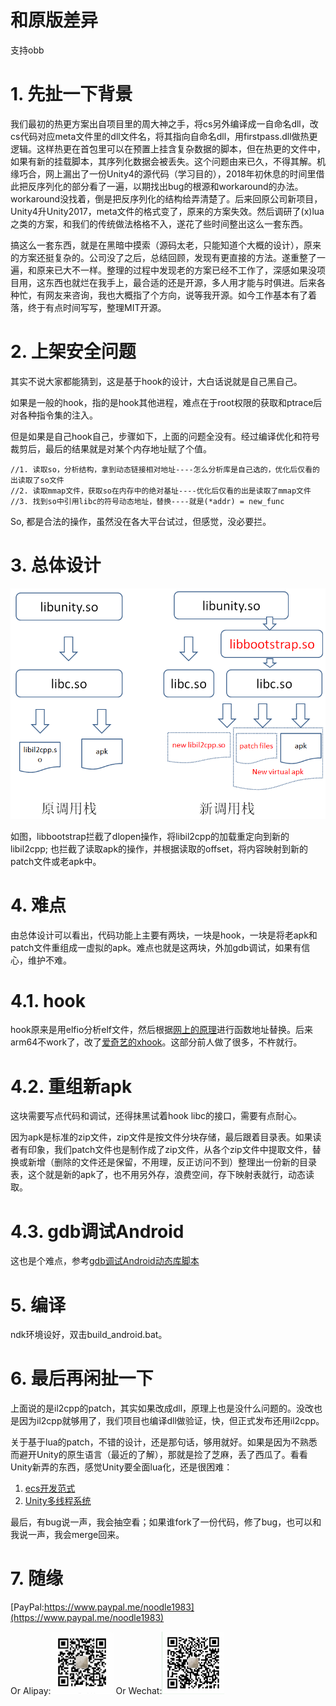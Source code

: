 # 和原版差异
支持obb

# 1. 先扯一下背景
我们最初的热更方案出自项目里的周大神之手，将cs另外编译成一自命名dll，改cs代码对应meta文件里的dll文件名，将其指向自命名dll，用firstpass.dll做热更逻辑。这样热更在首包里可以在预置上挂含复杂数据的脚本，但在热更的文件中，如果有新的挂载脚本，其序列化数据会被丢失。这个问题由来已久，不得其解。机缘巧合，网上漏出了一份Unity4的源代码（学习目的），2018年初休息的时间里借此把反序列化的部分看了一遍，以期找出bug的根源和workaround的办法。workaround没找着，倒是把反序列化的结构给弄清楚了。后来回原公司新项目，Unity4升Unity2017，meta文件的格式变了，原来的方案失效。然后调研了(x)lua之类的方案，和我们的传统做法格格不入，遂花了些时间整出这么一套东西。

搞这么一套东西，就是在黑暗中摸索（源码太老，只能知道个大概的设计），原来的方案还挺复杂的。公司没了之后，总结回顾，发现有更直接的方法。遂重整了一遍，和原来已大不一样。整理的过程中发现老的方案已经不工作了，深感如果没项目用，这东西也就烂在我手上，最合适的还是开源，多人用才能与时俱进。后来各种忙，有网友来咨询，我也大概指了个方向，说等我开源。如今工作基本有了着落，终于有点时间写写，整理MIT开源。

# 2. 上架安全问题
其实不说大家都能猜到，这是基于hook的设计，大白话说就是自己黑自己。

如果是一般的hook，指的是hook其他进程，难点在于root权限的获取和ptrace后对各种指令集的注入。

但是如果是自己hook自己，步骤如下，上面的问题全没有。经过编译优化和符号裁剪后，最后的结果就是对某个内存地址赋了个值。

```
//1. 读取so，分析结构，拿到动态链接相对地址----怎么分析库是自己选的，优化后仅看的出读取了so文件
//2. 读取mmap文件，获取so在内存中的绝对基址----优化后仅看的出是读取了mmap文件
//3. 找到so中引用libc的符号动态地址，替换----就是(*addr) = new_func
```
So, 都是合法的操作，虽然没在各大平台试过，但感觉，没必要拦。

# 3. 总体设计
![design](https://github.com/noodle1983/private/raw/master/CommonBlog/bootstrap.png)

如图，libbootstrap拦截了dlopen操作，将libil2cpp的加载重定向到新的libil2cpp; 也拦截了读取apk的操作，并根据读取的offset，将内容映射到新的patch文件或老apk中。

# 4. 难点
由总体设计可以看出，代码功能上主要有两块，一块是hook，一块是将老apk和patch文件重组成一虚拟的apk。难点也就是这两块，外加gdb调试，如果有信心，维护不难。

# 4.1. hook
hook原来是用elfio分析elf文件，然后根据[网上的原理](https://www.apriorit.com/dev-blog/181-elf-hook)进行函数地址替换。后来arm64不work了，改了[爱奇艺的xhook](https://github.com/iqiyi/xHook/blob/master/README.zh-CN.md)。这部分前人做了很多，不杵就行。

# 4.2. 重组新apk
这块需要写点代码和调试，还得抹黑试着hook libc的接口，需要有点耐心。

因为apk是标准的zip文件，zip文件是按文件分块存储，最后跟着目录表。如果读者有印象，我们patch文件也是制作成了zip文件，从各个zip文件中提取文件，替换或新增（删除的文件还是保留，不用理，反正访问不到）整理出一份新的目录表，这个就是新的apk了，也不用另外存，浪费空间，存下映射表就行，动态读取。

# 4.3. gdb调试Android
这也是个难点，参考[gdb调试Android动态库脚本](https://noodle1983.github.io/2018/12/29/gdb_Android_solib/)

# 5. 编译
ndk环境设好，双击build_android.bat。

# 6. 最后再闲扯一下
上面说的是il2cpp的patch，其实如果改成dll，原理上也是没什么问题的。没改也是因为il2cpp就够用了，我们项目也编译dll做验证，快，但正式发布还用il2cpp。

关于基于lua的patch，不错的设计，还是那句话，够用就好。如果是因为不熟悉而避开Unity的原生语言（最近的了解），那就是捡了芝麻，丢了西瓜了。看看Unity新弄的东西，感觉Unity要全面lua化，还是很困难：
1. [ecs开发范式](https://unity3d.com/cn/learn/tutorials/topics/scripting/introduction-ecs)
2. [Unity多线程系统](https://unity.com/cn/unity/features/job-system-ECS)

最后，有bug说一声，我会抽空看；如果谁fork了一份代码，修了bug，也可以和我说一声，我会merge回来。

# 7. 随缘

[PayPal:https://www.paypal.me/noodle1983](https://www.paypal.me/noodle1983)

Or Alipay:![avatar](https://raw.githubusercontent.com/noodle1983/private/master/qr_icon/noodle1983_ali.png)
Or Wechat:![avatar](https://raw.githubusercontent.com/noodle1983/private/master/qr_icon/noodle1983_wx.png)



